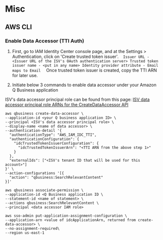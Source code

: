 # Misc

## AWS CLI 

### Enable Data Accessor (TTI Auth)

1. First, go to IAM Identity Center console page, and at the Settings > Authentication, click on 'Create trusted token issuer'. 
 ```
Issuer URL - <Issuer URL of the ISV's OAuth authentication server>
Trusted token issuer name - <put in any name>
Identity provider attribute - Email maps to Email
 ```
Once trusted token issuer is created, copy the TTI ARN for later use.

2. Initiate below 3 commands to enable data accessor under your Amazon Q Business application

ISV's data accessor principal role can be found from this page: [ISV data accessor principal role ARNs for the CreateDataAccessor API](https://docs.aws.amazon.com/amazonq/latest/qbusiness-ug/data-accessors-granting-permissions-cli.html#data-accessors-granting-permissions-cli-principal-arns)

```
aws qbusiness create-data-accessor \
--application-id <your Q business application ID> \
--principal <ISV's data accessor principal role> \
--display-name <name of data accessor> \
--authentication-detail '{
  "authenticationType": "AWS_IAM_IDC_TTI",
  "authenticationConfiguration": {
    "idcTrustedTokenIssuerConfiguration": {
      "idcTrustedTokenIssuerArn": "<TTI ARN from the above step 1>"
    }
  },
  "externalIds": ["<ISV's tenant ID that will be used for this account>"]
}' \
--action-configurations '[{
  "action": "qbusiness:SearchRelevantContent"
}]'
```

```
aws qbusiness associate-permission \
--application-id <Q Business application ID \
--statement-id <name of statement> \
--actions qbusiness:SearchRelevantContent \
--principal <data accessor IAM role>
```

```
aws sso-admin put-application-assignment-configuration \
--application-arn <value of idcApplicationArn, returned from create-data-accessor> \
--no-assignment-required\
--region us-east-1
```